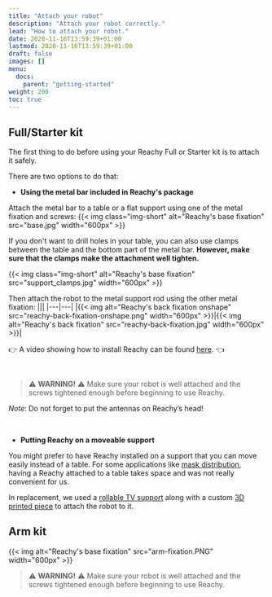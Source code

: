 ```yaml
---
title: "Attach your robot"
description: "Attach your robot correctly."
lead: "How to attach your robot."
date: 2020-11-16T13:59:39+01:00
lastmod: 2020-11-16T13:59:39+01:00
draft: false
images: []
menu:
  docs:
    parent: "getting-started"
weight: 200
toc: true
---
```


## Full/Starter kit

The first thing to do before using your Reachy Full or Starter kit is to attach it safely.

There are two options to do that:
* **Using the metal bar included in Reachy's package**

Attach the metal bar to a table or a flat support using one of the metal fixation and screws:
{{< img class="img-short" alt="Reachy's base fixation" src="base.jpg" width="600px" >}}

If you don't want to drill holes in your table, you can also use clamps between the table and the bottom part of the metal bar. **However, make sure that the clamps make the attachment well tighten.**

{{< img class="img-short" alt="Reachy's base fixation" src="support_clamps.jpg" width="600px" >}}

Then attach the robot to the metal support rod using the other metal fixation:
|||
|---|---|
|{{< img alt="Reachy's back fixation onshape" src="reachy-back-fixation-onshape.png" width="600px" >}}|{{< img alt="Reachy's back fixation" src="reachy-back-fixation.jpg" width="600px" >}}| 

:point_right: A video showing how to install Reachy can be found [here](https://www.youtube.com/watch?v=5dqcilsQUjE). :point_left:

&nbsp;

> :warning: **WARNING!** :warning: Make sure your robot is well attached and the screws tightened enough before beginning to use Reachy.

*Note*: Do not forget to put the antennas on Reachy’s head!

&nbsp;

* **Putting Reachy on a moveable support**

You might prefer to have Reachy installed on a support that you can move easily instead of a table. For some applications like  [mask distribution](https://www.youtube.com/watch?v=Hk1BjEqp7-0), having a Reachy attached to a table takes space and was not really convenient for us. 

In replacement, we used a [rollable TV support](https://www.amazon.fr/gp/product/B074TB5MG5/) along with a custom [3D printed piece](https://forum.pollen-robotics.com/uploads/short-url/vuJ4zu7sYM7vmKyrdXXsRhPsoLP.stl) to attach the robot to it.


## Arm kit

{{< img alt="Reachy's base fixation" src="arm-fixation.PNG" width="600px" >}}

> :warning: **WARNING!** :warning: Make sure your robot is well attached and the screws tightened enough before beginning to use Reachy.